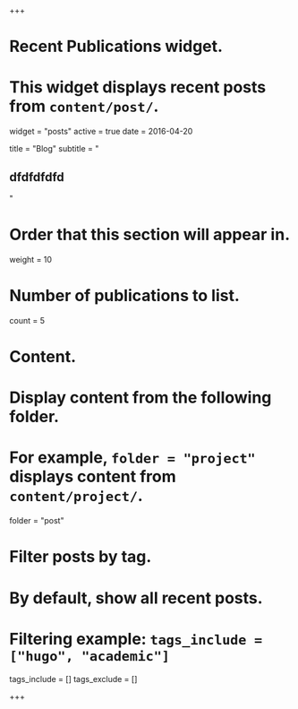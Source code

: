 +++
# Recent Publications widget.
# This widget displays recent posts from `content/post/`.
widget = "posts"
active = true
date = 2016-04-20

title = "Blog"
subtitle = "<h2> dfdfdfdfd</h2>"

# Order that this section will appear in.
weight = 10

# Number of publications to list.
count = 5

# Content.
# Display content from the following folder.
# For example, `folder = "project"` displays content from `content/project/`.
folder = "post"

# Filter posts by tag.
#  By default, show all recent posts.
#  Filtering example: `tags_include = ["hugo", "academic"]`
tags_include = []
tags_exclude = []

+++